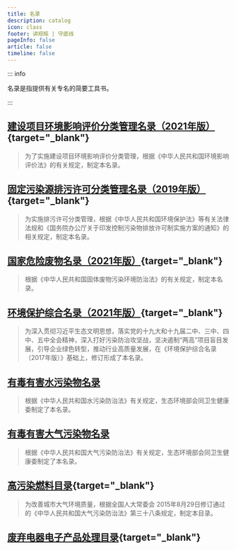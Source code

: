 ```yaml
---
title: 名录
description: catalog
icon: class
footer: 讲规矩 | 守底线
pageInfo: false
article: false
timeline: false
---
```


::: info

名录是指提供有关专名的简要工具书。

:::

## [建设项目环境影响评价分类管理名录（2021年版）](/static/pdf/P7/jsxmhjyxpjflglml.pdf){target="_blank"}

<Badge text="有效" type="tip" /><Badge text="2021/01/01施行" type="info" /><Badge text="生态环境部" type="danger" /><Badge text="部令 第16号" type="note" />

>为了实施建设项目环境影响评价分类管理，根据《中华人民共和国环境影响评价法》的有关规定，制定本名录。

## [固定污染源排污许可分类管理名录（2019年版）](/static/pdf/P7/gdwrypwxkflglml.pdf){target="_blank"}

<Badge text="有效" type="tip" /><Badge text="2019/12/20施行" type="info" /><Badge text="生态环境部" type="danger" /><Badge text="部令 第11号" type="note" />

>为实施排污许可分类管理，根据《中华人民共和国环境保护法》等有关法律法规和《国务院办公厅关于印发控制污染物排放许可制实施方案的通知》的相关规定，制定本名录。

## [国家危险废物名录（2021年版）](/static/pdf/P7/gjwxfwml.pdf){target="_blank"}

<Badge text="有效" type="tip" /><Badge text="2021/01/01施行" type="info" /><Badge text="生态环境部等" type="danger" /><Badge text="部令 第15号" type="note" />

>根据《中华人民共和国固体废物污染环境防治法》的有关规定，制定本名录。

## [环境保护综合名录（2021年版）](/static/pdf/P7/hjbhzhml.pdf){target="_blank"}

<Badge text="有效" type="tip" /><Badge text="2021/10/25发布" type="info" /><Badge text="生态环境部办公厅" type="danger" /><Badge text="环办综合函〔2021〕495号" type="note" />

>为深入贯彻习近平生态文明思想，落实党的十九大和十九届二中、三中、四中、五中全会精神，深入打好污染防治攻坚战，坚决遏制“两高”项目盲目发展，引导企业绿色转型，推动行业高质量发展，在《环境保护综合名录（2017年版）》基础上，修订形成了本名录。

## [有毒有害水污染物名录](/posts/P7/ydyhswrwml)

<Badge text="有效" type="tip" /><Badge text="2019/07/23公布" type="info" /><Badge text="生态环境部等" type="danger" /><Badge text="公告 2019年 第28号" type="note" />

>根据《中华人民共和国水污染防治法》有关规定，生态环境部会同卫生健康委制定了本名录。

## [有毒有害大气污染物名录](/posts/P7/ydyhdqwrwml)

<Badge text="有效" type="tip" /><Badge text="2019/01/23公布" type="info" /><Badge text="生态环境部等" type="danger" /><Badge text="公告 2019年 第4号" type="note" />

>根据《中华人民共和国大气污染防治法》有关规定，生态环境部会同卫生健康委制定了本名录。

## [高污染燃料目录](/static/pdf/P7/gwrrlml.pdf){target="_blank"}

<Badge text="有效" type="tip" /><Badge text="2017/03/27施行" type="info" /><Badge text="原环境保护部办公厅" type="danger" /><Badge text="国环规大气〔2017〕2号" type="note" />

>为改善城市大气环境质量，根据全国人大常委会 2015年8月29日修订通过的《中华人民共和国大气污染防治法》第三十八条规定，制定本目录。

## [废弃电器电子产品处理目录](/static/pdf/P7/fqdqdzcpclml.pdf){target="_blank"}

<Badge text="有效" type="tip" /><Badge text="2011/01/01施行" type="info" /><Badge text="国家发改委等" type="danger" /><Badge text="国家发展改革委公告 2010年 第24号" type="note" />